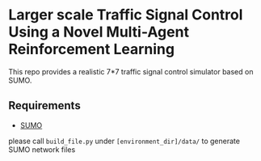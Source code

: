 # Larger scale Traffic Signal Control Using a Novel Multi-Agent Reinforcement Learning
This repo provides a realistic 7*7 traffic signal control simulator based on SUMO.

## Requirements
* [SUMO](http://sumo.dlr.de/wiki/Installing)

please call `build_file.py` under `[environment_dir]/data/` to generate SUMO network files
